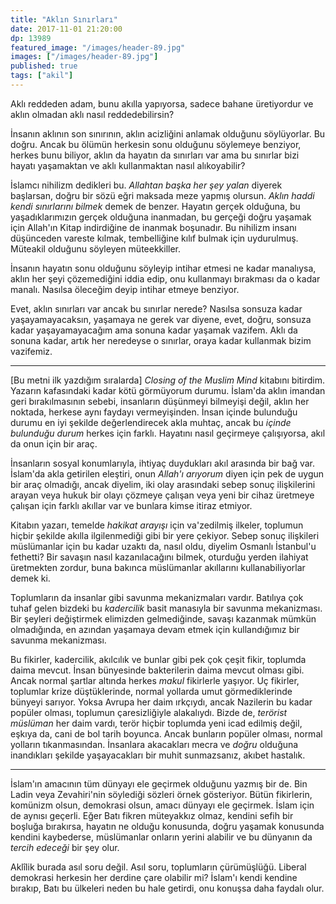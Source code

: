 ```yaml
---
title: "Aklın Sınırları"
date: 2017-11-01 21:20:00
dp: 13989
featured_image: "/images/header-89.jpg"
images: ["/images/header-89.jpg"]
published: true
tags: ["akil"]
---
```




Aklı reddeden adam, bunu akılla yapıyorsa, sadece bahane üretiyordur ve aklın
olmadan aklı nasıl reddedebilirsin?

İnsanın aklının son sınırının, aklın acizliğini anlamak olduğunu söylüyorlar. Bu
doğru. Ancak bu ölümün herkesin sonu olduğunu söylemeye benziyor, herkes bunu
biliyor, aklın da hayatın da sınırları var ama bu sınırlar bizi hayatı
yaşamaktan ve aklı kullanmaktan nasıl alıkoyabilir?

İslamcı nihilizm dedikleri bu. *Allahtan başka her şey yalan* diyerek başlarsan,
doğru bir sözü eğri maksada meze yapmış olursun. *Aklın haddi kendi sınırlarını
bilmek* demek de benzer. Hayatın gerçek olduğuna, bu yaşadıklarımızın gerçek
olduğuna inanmadan, bu gerçeği doğru yaşamak için Allah'ın Kitap indirdiğine de
inanmak boşunadır. Bu nihilizm insanı düşünceden vareste kılmak, tembelliğine
kılıf bulmak için uydurulmuş. Müteakil olduğunu söyleyen müteekkiller.

İnsanın hayatın sonu olduğunu söyleyip intihar etmesi ne kadar manalıysa, aklın
her şeyi çözemediğini iddia edip, onu kullanmayı bırakması da o kadar manalı.
Nasılsa öleceğim deyip intihar etmeye benziyor.

Evet, aklın sınırları var ancak bu sınırlar nerede? Nasılsa sonsuza kadar
yaşayamayacaksın, yaşamaya ne gerek var diyene, evet, doğru, sonsuza kadar
yaşayamayacağım ama sonuna kadar yaşamak vazifem. Aklı da sonuna kadar, artık
her neredeyse o sınırlar, oraya kadar kullanmak bizim vazifemiz.

-------

[Bu metni ilk yazdığım sıralarda] *Closing of the Muslim Mind* kitabını
bitirdim. Yazarın kafasındaki kadar kötü görmüyorum durumu. İslam'da aklın
imandan geri bırakılmasının sebebi, insanların düşünmeyi bilmeyişi değil, aklın
her noktada, herkese aynı faydayı vermeyişinden. İnsan içinde bulunduğu durumu
en iyi şekilde değerlendirecek akla muhtaç, ancak bu *içinde bulunduğu durum*
herkes için farklı. Hayatını nasıl geçirmeye çalışıyorsa, akıl da onun için bir
araç.

İnsanların sosyal konumlarıyla, ihtiyaç duydukları akıl arasında bir bağ var.
İslam'da akla getirilen eleştiri, onun *Allah'ı arıyorum* diyen için pek de
uygun bir araç olmadığı, ancak diyelim, iki olay arasındaki sebep sonuç
ilişkilerini arayan veya hukuk bir olayı çözmeye çalışan veya yeni bir cihaz
üretmeye çalışan için farklı akıllar var ve bunlara kimse itiraz etmiyor.

Kitabın yazarı, temelde *hakikat arayışı* için va'zedilmiş ilkeler, toplumun
hiçbir şekilde akılla ilgilenmediği gibi bir yere çekiyor. Sebep sonuç
ilişkileri müslümanlar için bu kadar uzaktı da, nasıl oldu, diyelim Osmanlı
İstanbul'u fethetti? Bir savaşın nasıl kazanılacağını bilmek, oturduğu yerden
ilahiyat üretmekten zordur, buna bakınca müslümanlar akıllarını
kullanabiliyorlar demek ki.

Toplumların da insanlar gibi savunma mekanizmaları vardır. Batılıya çok tuhaf
gelen bizdeki bu *kadercilik* basit manasıyla bir savunma mekanizması. Bir
şeyleri değiştirmek elimizden gelmediğinde, savaşı kazanmak mümkün olmadığında,
en azından yaşamaya devam etmek için kullandığımız bir savunma mekanizması.

Bu fikirler, kadercilik, akılcılık ve bunlar gibi pek çok çeşit fikir, toplumda
daima mevcut. İnsan bünyesinde bakterilerin daima mevcut olması gibi. Ancak
normal şartlar altında herkes *makul* fikirlerle yaşıyor. Uç fikirler, toplumlar
krize düştüklerinde, normal yollarda umut görmediklerinde bünyeyi sarıyor. Yoksa
Avrupa her daim ırkçıydı, ancak Nazilerin bu kadar popüler olması, toplumun
çaresizliğiyle alakalıydı. Bizde de, *terörist müslüman* her daim vardı, terör
hiçbir toplumda yeni icad edilmiş değil, eşkıya da, cani de bol tarih boyunca.
Ancak bunların popüler olması, normal yolların tıkanmasından. İnsanlara
akacakları mecra ve *doğru* olduğuna inandıkları şekilde yaşayacakları bir muhit
sunmazsanız, akıbet hastalık.

----------

İslam'ın amacının tüm dünyayı ele geçirmek olduğunu yazmış bir de. Bin Ladin
veya Zevahiri'nin söylediği sözleri örnek gösteriyor. Bütün fikirlerin, komünizm
olsun, demokrasi olsun, amacı dünyayı ele geçirmek. İslam için de aynısı
geçerli. Eğer Batı fikren müteyakkız olmaz, kendini sefih bir boşluğa bırakırsa,
hayatın ne olduğu konusunda, doğru yaşamak konusunda kendini kaybederse,
müslümanlar onların yerini alabilir ve bu dünyanın da *tercih edeceği* bir şey
olur.

Aklîlik burada asıl soru değil. Asıl soru, toplumların çürümüşlüğü. Liberal demokrasi herkesin her derdine çare olabilir mi? İslam'ı kendi kendine bırakıp, Batı bu ülkeleri neden bu hale getirdi, onu konuşsa daha faydalı olur.

